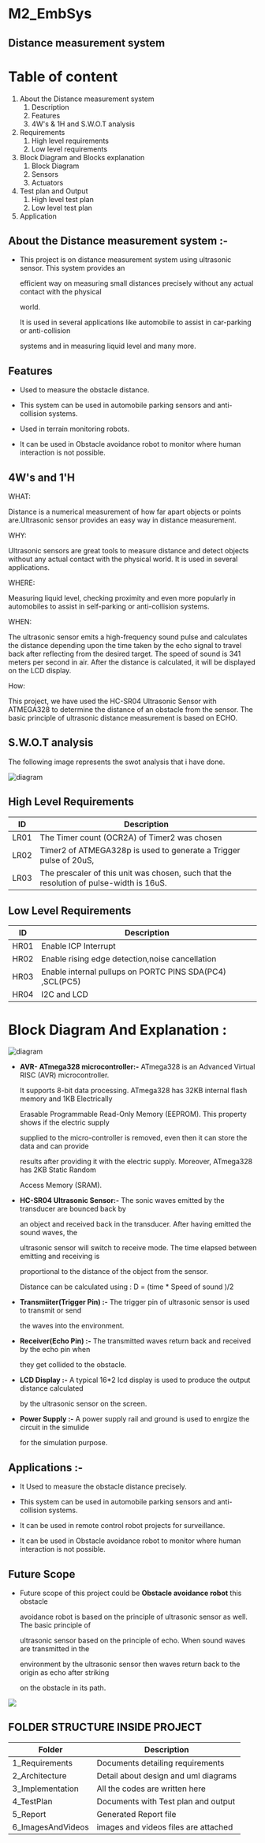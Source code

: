 # M2_EmbSys

## Distance measurement system

# Table of content
1. About the Distance measurement system
    1. Description
    1. Features
    1. 4W's & 1H and S.W.O.T analysis
1. Requirements
    1. High level requirements
    1. Low level requirements
1. Block Diagram and Blocks explanation
    1. Block Diagram
    1. Sensors
    1. Actuators
1. Test plan and Output
    1. High level test plan
    1. Low level test plan
1. Application


## About the Distance measurement system :- 

* This project is on distance measurement system using ultrasonic sensor. This system provides an 

    efficient way on measuring small distances precisely without any actual contact with the physical 
    
    world. 

    It is used in several applications like automobile to assist in car-parking or anti-collision 
    
    systems and in measuring liquid level and many more.

## Features 

*   Used to measure the obstacle distance.

*   This system can be used in automobile parking sensors and anti-collision systems.

*   Used in terrain monitoring robots.

*   It can be used in Obstacle avoidance robot to monitor where human interaction is not possible.

## 4W's and 1'H

WHAT:

Distance is a numerical measurement of how far apart objects or points are.Ultrasonic sensor provides an easy way in distance measurement.

WHY:

Ultrasonic sensors are great tools to measure distance and detect objects without any actual contact with the physical world. It is used in several applications.

WHERE:

Measuring liquid level, checking proximity and even more popularly in automobiles to assist in self-parking or anti-collision systems.

WHEN: 

The ultrasonic sensor emits a high-frequency sound pulse and calculates the distance depending upon the time taken by the echo signal to travel back after reflecting from the desired target. The speed of sound is 341 meters per second in air. After the distance is calculated, it will be displayed on the LCD display.

How:

This project, we have used the HC-SR04 Ultrasonic Sensor with ATMEGA328 to determine the distance of an obstacle from the sensor. The basic principle of ultrasonic distance measurement is based on ECHO.

## S.W.O.T analysis

The following image represents the swot analysis that i have done.

![diagram](https://github.com/AmitKumar-30120/M2_EmbSys/blob/main/Project/6_ImagesAndVideos/Swot_Image.png)

## High Level Requirements

| ID | Description |
| --- | --- |
| LR01 |The Timer count (OCR2A) of Timer2 was chosen |
| LR02 |Timer2 of ATMEGA328p is used to generate a Trigger pulse of 20uS,  |
| LR03 |The prescaler of this unit was chosen, such that the resolution of pulse-width is 16uS. |

## Low Level Requirements

| ID | Description |
| --- | --- |
| HR01 |Enable ICP Interrupt |
| HR02 |Enable rising edge detection,noise cancellation|
| HR03 |Enable internal pullups on PORTC PINS  SDA(PC4) ,SCL(PC5) |
| HR04 | I2C and LCD |

# Block Diagram And Explanation :

![diagram](https://github.com/AmitKumar-30120/M2_EmbSys/blob/main/Project/2_Architecture/block_diagram1.png)

*   __AVR- ATmega328 microcontroller:-__ ATmega328 is an Advanced Virtual RISC (AVR) microcontroller. 

    It supports 8-bit data processing. ATmega328 has 32KB internal flash memory and 1KB Electrically 
    
    Erasable Programmable Read-Only Memory (EEPROM). This property shows if the electric supply 
    
    supplied to the micro-controller is removed, even then it can store the data and can provide 
    
    results after providing it with the electric supply. Moreover, ATmega328 has 2KB Static Random 
    
    Access Memory (SRAM).

*   __HC-SR04 Ultrasonic Sensor:-__ The sonic waves emitted by the transducer are bounced back by   

    an object and received back in the transducer. After having emitted the sound waves, the 
    
    ultrasonic sensor will switch to receive mode. The time elapsed between emitting and receiving is 
    
    proportional to the distance of the object from the sensor.

    Distance can be calculated using : D = (time * Speed of sound )/2

*   __Transmiiter(Trigger Pin) :-__ The trigger pin of ultrasonic sensor is used to transmit or send 

    the waves into the environment.

*   __Receiver(Echo Pin) :-__ The transmitted waves return back and received by the echo pin when   

    they get collided to the obstacle.

*   __LCD Display :-__ A typical 16*2 lcd display is used to produce the output distance calculated 
 
    by the ultrasonic sensor on the screen.

*   __Power Supply :-__ A power supply rail and ground is used to enrgize the circuit in the simulide 

    for the simulation purpose.

## Applications :-

*   It Used to measure the obstacle distance precisely.

*   This system can be used in automobile parking sensors and anti-collision systems.

*   It can be used in remote control robot projects for surveillance.

*   It can be used in Obstacle avoidance robot to monitor where human interaction is not possible.


## Future Scope  
    
*   Future scope of this project could be __Obstacle avoidance robot__ this obstacle 
    
    avoidance robot is based on the principle of ultrasonic sensor as well. The basic principle of 
    
    ultrasonic sensor based on the principle of echo. When sound waves are transmitted in the 
    
    environment by the ultrasonic sensor then waves return back to the origin as echo after striking 
    
    on the obstacle in its path. 

![](https://miro.medium.com/max/583/1*TMIAsl5FOo3DRYsqqe404w.png)

## FOLDER STRUCTURE INSIDE PROJECT

|       Folder              |           Description              |
|---------------------------|------------------------------------|
|1_Requirements             |Documents detailing requirements    |
|2_Architecture             |Detail about design and uml diagrams|
|3_Implementation           |All the codes are written here      |
|4_TestPlan                 |Documents with Test plan and output |
|5_Report                   |Generated Report file               |
|6_ImagesAndVideos          |images and videos files are attached|
